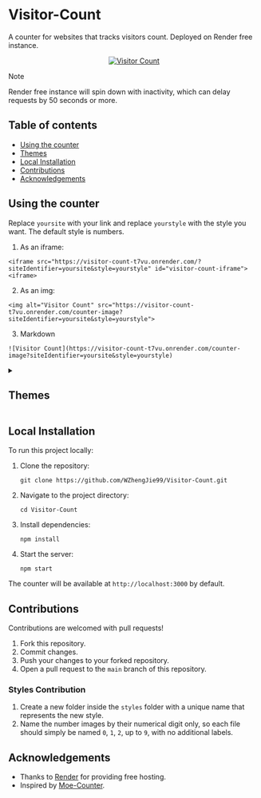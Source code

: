 # Visitor-Count
A counter for websites that tracks visitors count. Deployed on Render free instance.

<p align="center">
<a href="https://github.com/WZhengJie99/Visitor-Count"><img alt="Visitor Count" 
      src="https://visitor-count-t7vu.onrender.com/counter-image?siteIdentifier=https://github.com/WZhengJie99/Visitor-Count&style=cards-spades"></a>
</p>

> [!NOTE]
> Render free instance will spin down with inactivity, which can delay requests by 50 seconds or more.

## Table of contents

* [Using the counter](#using-the-counter)
* [Themes](#themes)
* [Local Installation](#local-installation)
* [Contributions](#contributions)
* [Acknowledgements](#acknowledgements)

## Using the counter

Replace ```yoursite``` with your link and replace ```yourstyle``` with the style you want. The default style is numbers.

1. As an iframe:

```
<iframe src="https://visitor-count-t7vu.onrender.com/?siteIdentifier=yoursite&style=yourstyle" id="visitor-count-iframe"><iframe>
```

2. As an img:

```
<img alt="Visitor Count" src="https://visitor-count-t7vu.onrender.com/counter-image?siteIdentifier=yoursite&style=yourstyle">
```

3. Markdown
 
```
![Visitor Count](https://visitor-count-t7vu.onrender.com/counter-image?siteIdentifier=yoursite&style=yourstyle)
```

<details>
<summary>
      
## Themes

</summary>

##### numbers
![Visitor Count Demo](https://visitor-count-t7vu.onrender.com/counter-image?siteIdentifier=demo&style=numbers&test=true)

##### cards-spades
![Visitor Count Demo](https://visitor-count-t7vu.onrender.com/counter-image?siteIdentifier=demo&style=cards-spades&test=true)

</details>

## Local Installation

To run this project locally:

1. Clone the repository:
   ```
   git clone https://github.com/WZhengJie99/Visitor-Count.git
   ```

2. Navigate to the project directory:
   ```
   cd Visitor-Count
   ```

3. Install dependencies:
   ```
   npm install
   ```

4. Start the server:
   ```
   npm start
   ```

The counter will be available at `http://localhost:3000` by default.


## Contributions

Contributions are welcomed with pull requests!

1. Fork this repository.
2. Commit changes.
3. Push your changes to your forked repository.
4. Open a pull request to the `main` branch of this repository.

### Styles Contribution

1. Create a new folder inside the ```styles``` folder with a unique name that represents the new style.
2. Name the number images by their numerical digit only, so each file should simply be named ```0```, ```1```, ```2```, up to ```9```, with no additional labels.

## Acknowledgements

- Thanks to [Render](https://render.com/) for providing free hosting.
- Inspired by [Moe-Counter](https://github.com/journey-ad/Moe-Counter).

